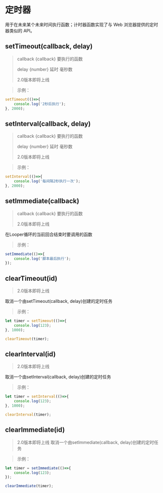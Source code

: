 # 定时器

用于在未来某个未来时间执行函数；计时器函数实现了与 Web 浏览器提供的定时器类似的 API。

## setTimeout(callback, delay)

> callback {callback} 要执行的函数
> 
> delay {number} 延时 毫秒数
>
> 2.0版本即将上线

> 示例：

```javascript
setTimeout(()=>{
    console.log('2秒后执行');
}, 2000);
```

## setInterval(callback, delay)

> callback {callback} 要执行的函数
> 
> delay {number} 延时 毫秒数
>
> 2.0版本即将上线

> 示例：

```javascript
setInterval(()=>{
    console.log('每间隔2秒执行一次');
}, 2000);
```

## setImmediate(callback)

> callback {callback} 要执行的函数
>
>  2.0版本即将上线

在Looper循环的当前回合结束时要调用的函数

> 示例：

```javascript
setImmediate(()=>{
    console.log('脚本最后执行');
});
```

## clearTimeout(id)

>  2.0版本即将上线

取消一个由setTimeout(callback, delay)创建的定时任务

> 示例：

```javascript
let timer = setTimeout(()=>{
    console.log(123);
}, 1000);

clearTimeout(timer);
```

## clearInterval(id)

>  2.0版本即将上线

取消一个由setInterval(callback, delay)创建的定时任务

> 示例：

```javascript
let timer = setInterval(()=>{
    console.log(123);
}, 1000);

clearInterval(timer);
```

## clearImmediate(id)

> 2.0版本即将上线
取消一个由setImmediate(callback, delay)创建的定时任务

> 示例：

```javascript
let timer = setImmediate(()=>{
    console.log(123);
});

clearImmediate(timer);
```
